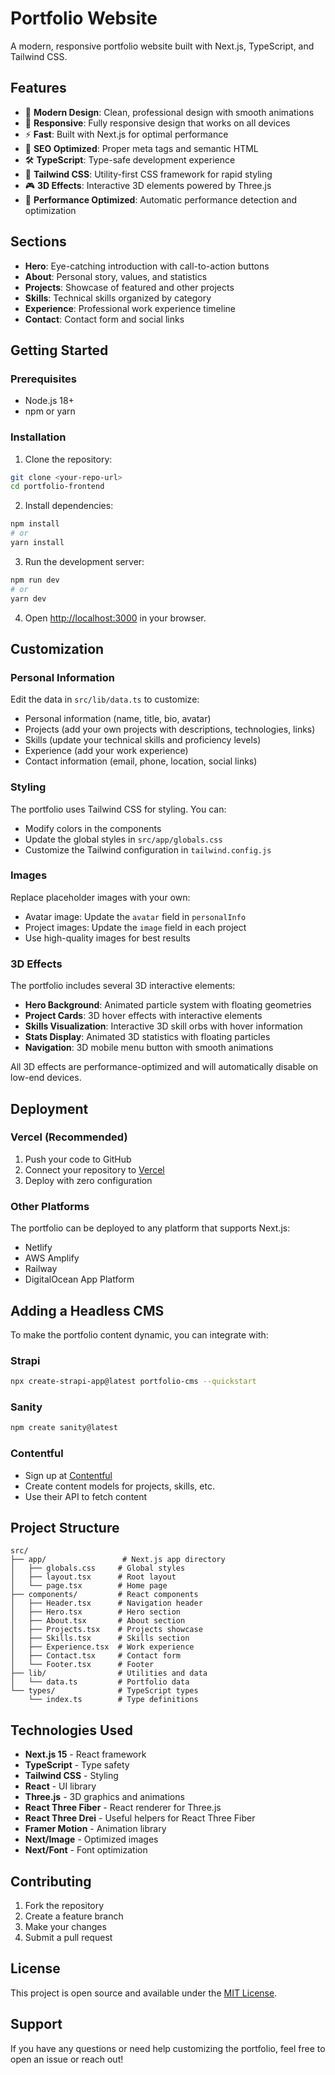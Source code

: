 # Portfolio Website

A modern, responsive portfolio website built with Next.js, TypeScript, and Tailwind CSS.

## Features

- 🎨 **Modern Design**: Clean, professional design with smooth animations
- 📱 **Responsive**: Fully responsive design that works on all devices
- ⚡ **Fast**: Built with Next.js for optimal performance
- 🎯 **SEO Optimized**: Proper meta tags and semantic HTML
- 🛠️ **TypeScript**: Type-safe development experience
- 🎨 **Tailwind CSS**: Utility-first CSS framework for rapid styling
- 🎮 **3D Effects**: Interactive 3D elements powered by Three.js
- 🚀 **Performance Optimized**: Automatic performance detection and optimization

## Sections

- **Hero**: Eye-catching introduction with call-to-action buttons
- **About**: Personal story, values, and statistics
- **Projects**: Showcase of featured and other projects
- **Skills**: Technical skills organized by category
- **Experience**: Professional work experience timeline
- **Contact**: Contact form and social links

## Getting Started

### Prerequisites

- Node.js 18+ 
- npm or yarn

### Installation

1. Clone the repository:
```bash
git clone <your-repo-url>
cd portfolio-frontend
```

2. Install dependencies:
```bash
npm install
# or
yarn install
```

3. Run the development server:
```bash
npm run dev
# or
yarn dev
```

4. Open [http://localhost:3000](http://localhost:3000) in your browser.

## Customization

### Personal Information

Edit the data in `src/lib/data.ts` to customize:

- Personal information (name, title, bio, avatar)
- Projects (add your own projects with descriptions, technologies, links)
- Skills (update your technical skills and proficiency levels)
- Experience (add your work experience)
- Contact information (email, phone, location, social links)

### Styling

The portfolio uses Tailwind CSS for styling. You can:

- Modify colors in the components
- Update the global styles in `src/app/globals.css`
- Customize the Tailwind configuration in `tailwind.config.js`

### Images

Replace placeholder images with your own:

- Avatar image: Update the `avatar` field in `personalInfo`
- Project images: Update the `image` field in each project
- Use high-quality images for best results

### 3D Effects

The portfolio includes several 3D interactive elements:

- **Hero Background**: Animated particle system with floating geometries
- **Project Cards**: 3D hover effects with interactive elements
- **Skills Visualization**: Interactive 3D skill orbs with hover information
- **Stats Display**: Animated 3D statistics with floating particles
- **Navigation**: 3D mobile menu button with smooth animations

All 3D effects are performance-optimized and will automatically disable on low-end devices.

## Deployment

### Vercel (Recommended)

1. Push your code to GitHub
2. Connect your repository to [Vercel](https://vercel.com)
3. Deploy with zero configuration

### Other Platforms

The portfolio can be deployed to any platform that supports Next.js:

- Netlify
- AWS Amplify
- Railway
- DigitalOcean App Platform

## Adding a Headless CMS

To make the portfolio content dynamic, you can integrate with:

### Strapi
```bash
npx create-strapi-app@latest portfolio-cms --quickstart
```

### Sanity
```bash
npm create sanity@latest
```

### Contentful
- Sign up at [Contentful](https://contentful.com)
- Create content models for projects, skills, etc.
- Use their API to fetch content

## Project Structure

```
src/
├── app/                 # Next.js app directory
│   ├── globals.css     # Global styles
│   ├── layout.tsx      # Root layout
│   └── page.tsx        # Home page
├── components/         # React components
│   ├── Header.tsx      # Navigation header
│   ├── Hero.tsx        # Hero section
│   ├── About.tsx       # About section
│   ├── Projects.tsx    # Projects showcase
│   ├── Skills.tsx      # Skills section
│   ├── Experience.tsx  # Work experience
│   ├── Contact.tsx     # Contact form
│   └── Footer.tsx      # Footer
├── lib/                # Utilities and data
│   └── data.ts         # Portfolio data
└── types/              # TypeScript types
    └── index.ts        # Type definitions
```

## Technologies Used

- **Next.js 15** - React framework
- **TypeScript** - Type safety
- **Tailwind CSS** - Styling
- **React** - UI library
- **Three.js** - 3D graphics and animations
- **React Three Fiber** - React renderer for Three.js
- **React Three Drei** - Useful helpers for React Three Fiber
- **Framer Motion** - Animation library
- **Next/Image** - Optimized images
- **Next/Font** - Font optimization

## Contributing

1. Fork the repository
2. Create a feature branch
3. Make your changes
4. Submit a pull request

## License

This project is open source and available under the [MIT License](LICENSE).

## Support

If you have any questions or need help customizing the portfolio, feel free to open an issue or reach out!